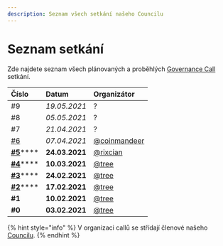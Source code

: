 ```yaml
---
description: Seznam všech setkání našeho Councilu
---
```


# Seznam setkání

Zde najdete seznam všech plánovaných a proběhlých [Governance Call](./) setkání.

| Číslo | Datum | Organizátor |
| :--- | :--- | :--- |
| \#9 | _19.05.2021_ | ? |
| \#8 | _05.05.2021_ | ? |
| \#7 | _21.04.2021_ | ? |
| [\#6](https://forum.gwei.cz/t/governance-call-6/326) | _07.04.2021_ | [@coinmandeer](https://forum.gwei.cz/u/coinmandeer) |
| [**\#5**](https://forum.gwei.cz/t/governance-call-5/320)\*\*\*\* | **24.03.2021** | [@rixcian](https://forum.gwei.cz/u/rixcian) |
| [**\#4**](https://forum.gwei.cz/t/governance-call-4/261)\*\*\*\* | **10.03.2021** | [@tree](https://forum.gwei.cz/u/tree) |
| [**\#3**](https://forum.gwei.cz/t/governance-call-3/253)\*\*\*\* | **24.02.2021** | [@tree](https://forum.gwei.cz/u/tree) |
| [**\#2**](https://forum.gwei.cz/t/governance-call-2/213)\*\*\*\* | **17.02.2021** | [@tree](https://forum.gwei.cz/u/tree) |
| **\#1** | **10.02.2021** | [@tree](https://forum.gwei.cz/u/tree) |
| **\#0** | **03.02.2021** | [@tree](https://forum.gwei.cz/u/tree) |

{% hint style="info" %}
V organizaci callů se střídají členové našeho [Councilu](../council.md).
{% endhint %}

